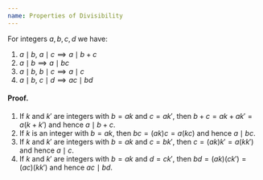 ```yaml
---
name: Properties of Divisibility
---
```


For integers $a,b,c,d$ we have:

1. $a\mid b,\ a\mid c\implies a\mid b+c$
2. $a\mid b\implies a\mid bc$
4. $a\mid b,\ b\mid c\implies a\mid c$
3. $a\mid b,\ c\mid d\implies ac\mid bd$


#### Proof.
1. If $k$ and $k'$ are integers with $b = ak$ and $c = ak'$, then $b+c = ak+ak' = a(k+k')$ and hence $a\mid b+c$.
2. If $k$ is an integer with $b = ak$, then $bc = (ak)c = a(kc)$ and hence $a\mid bc$.
3. If $k$ and $k'$ are integers with $b = ak$ and $c = bk'$, then $c = (ak)k' = a(kk')$ and hence $a\mid c$.
4. If $k$ and $k'$ are integers with $b = ak$ and $d = ck'$, then $bd = (ak)(ck') = (ac)(kk')$ and hence $ac\mid bd$.